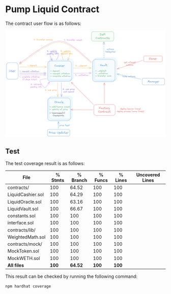 # Pump Liquid Contract

The contract user flow is as follows:

![User-Flow](images/user-flow.png)

## Test

The test coverage result is as follows:

| File                |  % Stmts | % Branch |  % Funcs |  % Lines | Uncovered Lines |
|---------------------|----------|----------|----------|----------|-----------------|
| contracts/          |      100 |    64.52 |      100 |      100 |                 |
| LiquidCashier.sol   |      100 |    64.29 |      100 |      100 |                 |
| LiquidOracle.sol    |      100 |    63.16 |      100 |      100 |                 |
| LiquidVault.sol     |      100 |    66.67 |      100 |      100 |                 |
| constants.sol       |      100 |      100 |      100 |      100 |                 |
| interface.sol       |      100 |      100 |      100 |      100 |                 |
| contracts/lib/      |      100 |      100 |      100 |      100 |                 |
| WeightedMath.sol    |      100 |      100 |      100 |      100 |                 |
| contracts/mock/     |      100 |      100 |      100 |      100 |                 |
| MockToken.sol       |      100 |      100 |      100 |      100 |                 |
| MockWETH.sol        |      100 |      100 |      100 |      100 |                 |
| **All files**       |  **100** |  **64.52** |  **100** |  **100** |                 |

This result can be checked by running the following command:

```bash
npm hardhat coverage
```
